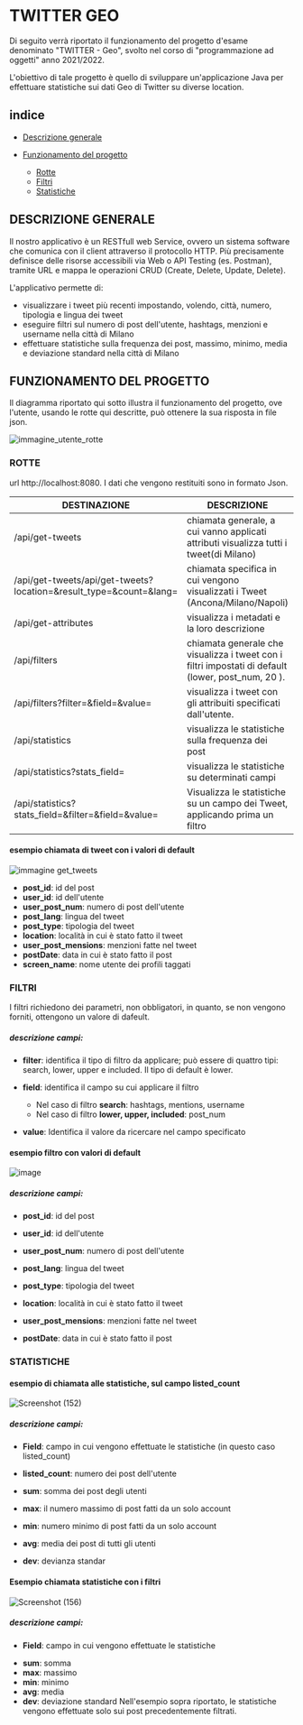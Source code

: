 # TWITTER GEO

Di seguito verrà riportato il funzionamento del progetto d'esame denominato "TWITTER - Geo", svolto nel corso di "programmazione ad oggetti" anno 2021/2022.

L'obiettivo di tale progetto è quello di sviluppare un'applicazione Java per effettuare statistiche sui dati Geo di Twitter su diverse location.

## indice

- [Descrizione generale](#DESCRIZIONE-GENERALE)
- [Funzionamento del progetto](#FUNZIONAMENTO-DEL-PROGETTO)

 	* [Rotte](#ROTTE)
 	* [Filtri](#FILTRI)
 	* [Statistiche](#STATISTICHE)



## DESCRIZIONE GENERALE

Il nostro applicativo è un RESTfull web Service, ovvero un sistema software che comunica con il client attraverso il protocollo HTTP. Più precisamente definisce delle risorse accessibili via Web o API Testing (es. Postman), tramite URL e mappa le operazioni CRUD (Create, Delete, Update, Delete).

L'applicativo permette di:

- visualizzare i tweet più recenti impostando, volendo, città, numero, tipologia e lingua dei tweet
- eseguire filtri sul numero di post dell'utente, hashtags, menzioni e username nella città di Milano
- effettuare statistiche sulla frequenza dei post, massimo, minimo, media e deviazione standard nella città di Milano



## FUNZIONAMENTO DEL PROGETTO

Il diagramma riportato qui sotto illustra il funzionamento del progetto, ove l'utente, usando le rotte qui descritte, può ottenere la sua risposta in file json.

![immagine_utente_rotte](https://user-images.githubusercontent.com/95341359/148639891-fd9c092a-7dfa-4a73-84f7-d470e5835e99.jpeg)


### ROTTE
url http://localhost:8080. I dati che vengono restituiti sono in formato Json.

| DESTINAZIONE                                                 | DESCRIZIONE                                                  | esempio di chiamata                                          |
| ------------------------------------------------------------ | ------------------------------------------------------------ | ------------------------------------------------------------ |
| /api/get-tweets                                              | chiamata generale, a cui vanno applicati attributi visualizza tutti i tweet(di Milano) | /api/get-tweets                                              |
| /api/get-tweets/api/get-tweets?location=<value>&result_type=<value>&count=<value>&lang=<value> | chiamata specifica in cui vengono visualizzati i Tweet (Ancona/Milano/Napoli) | /api/get-tweets?location=<Ancona>&result_type=<recent>&count=<50>&lang=<it> |
| /api/get-attributes                                          | visualizza i metadati e la loro descrizione                  | /api/get-attributes                                          |
| /api/filters                                                 | chiamata generale che visualizza i tweet con i filtri impostati di default (lower, post_num, 20 ). | /api/filters                                                 |
| /api/filters?filter=<value>&field=<value>&value=<value>      | visualizza i tweet con gli attribuiti specificati dall'utente. | /api/filters?filter=<search>&field=<username>&value=<Spring> |
| /api/statistics                                              | visualizza le statistiche sulla frequenza dei post           | /api/statistics                                              |
| /api/statistics?stats_field=<value>                          | visualizza le statistiche su determinati campi               | /api/statistics?stats_field=<list_count>                     |
| /api/statistics?stats_field=<value>&filter=<value>&field=<value>&value=<value> | Visualizza le statistiche su un campo dei Tweet, applicando prima un filtro | /api/statistics?stats_field=listed_count&filt<br />er=lower&field=post_num&value=50 |


#### esempio chiamata di tweet con i valori di default </br> 
![immagine get_tweets](https://user-images.githubusercontent.com/95341359/148639969-3f26d338-076b-4a42-a12b-16183f3e5f29.jpg)

* **post_id**: id del post
* **user_id**: id dell'utente
* **user_post_num**: numero di post dell'utente
* **post_lang**: lingua del tweet
* **post_type**: tipologia del tweet
* **location**: località in cui è stato fatto il tweet
* **user_post_mensions**: menzioni fatte nel tweet
* **postDate**: data in cui è stato fatto il post
* **screen_name**: nome utente dei profili taggati
	
### FILTRI 
I filtri richiedono dei parametri, non obbligatori, in quanto, se non vengono forniti, ottengono un valore di dafeult.

 ##### descrizione campi:

* **filter**: identifica il tipo di filtro da applicare; può essere di quattro tipi:  search, lower, upper e included. Il tipo di default è lower.

* **field**: identifica il campo su cui applicare il filtro
	* Nel caso di filtro **search**: hashtags, mentions, username
	* Nel caso di filtro **lower, upper, included**: post_num
* **value**: Identifica il valore da ricercare nel campo specificato 


#### esempio filtro con valori di default </br>
![image](https://user-images.githubusercontent.com/95341359/148640526-27f7947a-ad5b-4301-aaff-b450365961e6.png)

 ##### descrizione campi:
* **post_id**: id del post

* **user_id**: id dell'utente

* **user_post_num**: numero di post dell'utente

* **post_lang**: lingua del tweet

* **post_type**: tipologia del tweet

* **location**: località in cui è stato fatto il tweet

* **user_post_mensions**: menzioni fatte nel tweet

* **postDate**: data in cui è stato fatto il post

### STATISTICHE

#### esempio di chiamata alle statistiche, sul campo listed_count

![Screenshot (152)](https://user-images.githubusercontent.com/95341359/148642032-7fd63aff-3dcb-4350-aade-a32331c2b0c9.png)

##### descrizione campi:
- **Field**: campo in cui vengono effettuate le statistiche (in questo caso listed_count)

- **listed_count**: numero dei post dell'utente

- **sum**: somma dei post degli utenti 

- **max**: il numero massimo di post fatti da un solo  account

- **min**: numero minimo di post fatti da un solo account 

- **avg**: media dei post di tutti gli utenti 

- **dev**: devianza standar 

 #### Esempio chiamata statistiche con i filtri

![Screenshot (156)](https://user-images.githubusercontent.com/95341359/148642009-d6db2140-e3fa-49ea-92f0-cab3a937a816.png)

 ##### descrizione campi:
- **Field**: campo in cui vengono effettuate le statistiche
* **sum**: somma
* **max**: massimo
* **min**: minimo
* **avg**: media
* **dev**: deviazione standard
Nell'esempio sopra riportato, le statistiche vengono effettuate solo sui post precedentemente filtrati.
